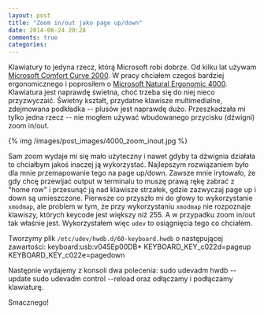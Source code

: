 ```yaml
---
layout: post
title: "Zoom in/out jako page up/down"
date: 2014-06-24 20:28
comments: true
categories:
---
```


Klawiatury to jedyna rzecz, którą Microsoft robi dobrze. Od kilku lat
używam [Microsoft Comfort Curve
2000](http://www.microsoft.com/hardware/en-us/d/comfort-curve-keyboard-2000).
W pracy chciałem czegoś bardziej ergonomicznego i poprosiłem o [Microsoft
Natural Ergonomic
4000](http://www.microsoft.com/hardware/en-us/p/natural-ergonomic-keyboard-4000).
Klawiatura jest naprawdę świetna, choć trzeba się do niej nieco
przyzwyczaić. Świetny kształt, przydatne klawisze multimedialne,
zdejmowana podkładka -- plusów jest naprawdę dużo. Przeszkadzała mi tylko
jedna rzecz -- nie mogłem używać wbudowanego przycisku (dźwigni) zoom
in/out.

{% img /images/post_images/4000_zoom_inout.jpg  %}

<!--more-->

Sam zoom wydaje mi się mało użyteczny i nawet gdyby ta dźwignia działała
to chciałbym jakoś inaczej ją wykorzystać. Najlepszym rozwiązaniem było
dla mnie przemapowanie tego na page up/down. Zawsze mnie irytowało, że gdy
chcę przewijać output w terminalu to muszę prawą rękę zabrać z "home row"
i przesunąć ją nad klawisze strzałek, gdzie zazwyczaj page up i down są
umieszczone. Pierwsze co przyszło mi do głowy to wykorzystanie
``xmodmap``, ale problem w tym, że przy wykorzystaniu ``xmodmap`` nie
rozpoznaje klawiszy, których keycode jest większy niż 255. A w przypadku
zoom in/out tak właśnie jest. Wykorzystałem więc ``udev`` to osiągnięcia
tego co chciałem.

Tworzymy plik ``/etc/udev/hwdb.d/60-keyboard.hwdb`` o następującej
zawartości:
    keyboard:usb:v045Ep00DB*
      KEYBOARD_KEY_c022d=pageup
      KEYBOARD_KEY_c022e=pagedown

Następnie wydajemy z konsoli dwa polecenia:
    sudo udevadm hwdb --update
    sudo udevadm control --reload
oraz odłączamy i podłączamy klawiaturę.

Smacznego!

